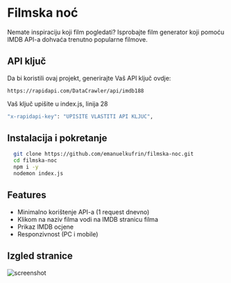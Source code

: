 
# Filmska noć

Nemate inspiraciju koji film pogledati? Isprobajte film generator koji pomoću IMDB API-a dohvaća trenutno popularne filmove.




## API ključ

Da bi koristili ovaj projekt, generirajte Vaš API ključ ovdje:

`https://rapidapi.com/DataCrawler/api/imdb188`

Vaš ključ upišite u index.js, linija 28
```bash
"x-rapidapi-key": "UPISITE VLASTITI API KLJUC",
```


## Instalacija i pokretanje

```bash
  git clone https://github.com/emanuelkufrin/filmska-noc.git
  cd filmska-noc
  npm i -y
  nodemon index.js
```
    
## Features

- Minimalno korištenje API-a (1 request dnevno)
- Klikom na naziv filma vodi na IMDB stranicu filma
- Prikaz IMDB ocjene
- Responzivnost (PC i mobile)


## Izgled stranice

![screenshot]([screenshot.png](https://github.com/emanuelkufrin/filmska-noc/blob/253c2df5030029ede74786c9b61f0f8c6ba7459b/screenshot.png)) 

